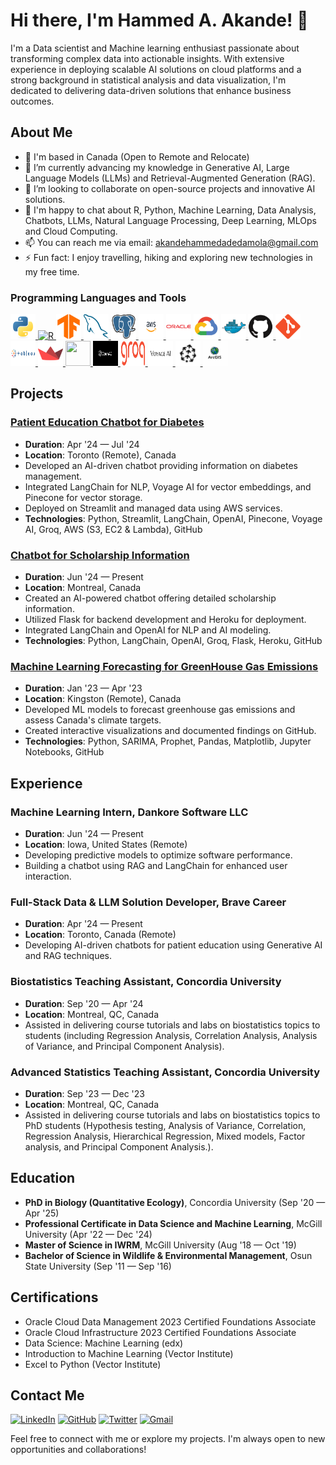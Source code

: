 <link rel="stylesheet" href="https://cdn.jsdelivr.net/npm/devicons@2.14.0/css/devicons.min.css">

# Hi there, I'm Hammed A. Akande! 👋

I'm a Data scientist and Machine learning enthusiast passionate about transforming complex data into actionable insights. With extensive experience in deploying scalable AI solutions on cloud platforms and a strong background in statistical analysis and data visualization, I'm dedicated to delivering data-driven solutions that enhance business outcomes.

## About Me

- 📍 I'm based in Canada (Open to Remote and Relocate)
- 🌱 I’m currently advancing my knowledge in Generative AI, Large Language Models (LLMs) and Retrieval-Augmented Generation (RAG).
- 👯 I’m looking to collaborate on open-source projects and innovative AI solutions.
- 💬 I'm happy to chat about R, Python, Machine Learning, Data Analysis, Chatbots, LLMs, Natural Language Processing, Deep Learning, MLOps and Cloud Computing.
- 📫 You can reach me via email: [akandehammedadedamola@gmail.com](mailto:akandehammedadedamola@gmail.com)
- ⚡ Fun fact: I enjoy travelling, hiking and exploring new technologies in my free time.


### Programming Languages and Tools

<p align="left">
<a href="https://www.python.org/" target="_blank"> <img src="https://raw.githubusercontent.com/devicons/devicon/master/icons/python/python-original.svg" alt="Python" width="40" height="40"/> </a>
<a href="https://www.r-project.org/" target="_blank"> <img src="https://www.r-project.org/logo/Rlogo.png" alt="R" width="40" height="40"/> </a>
<a href="https://www.tensorflow.org/" target="_blank"> <img src="https://raw.githubusercontent.com/devicons/devicon/master/icons/tensorflow/tensorflow-original.svg" alt="TensorFlow" width="40" height="40"/> </a>
<a href="https://www.mysql.com/" target="_blank"> <img src="https://raw.githubusercontent.com/devicons/devicon/master/icons/mysql/mysql-original.svg" alt="MySQL" width="40" height="40"/> </a>
<a href="https://www.postgresql.org/" target="_blank"> <img src="https://raw.githubusercontent.com/devicons/devicon/master/icons/postgresql/postgresql-original.svg" alt="PostgreSQL" width="40" height="40"/> </a>
<a href="https://aws.amazon.com/" target="_blank"> <img src="https://github.com/drhammed/drhammed/blob/main/AWS.png" alt="AWS" width="40" height="40"/> </a>
<a href="https://www.oracle.com/cloud/" target="_blank"> <img src="https://raw.githubusercontent.com/devicons/devicon/master/icons/oracle/oracle-original.svg" alt="Oracle Cloud" width="40" height="40"/> </a>
<a href="https://cloud.google.com/" target="_blank"> <img src="https://raw.githubusercontent.com/devicons/devicon/master/icons/googlecloud/googlecloud-original.svg" alt="Google Cloud" width="40" height="40"/> </a>
<a href="https://www.docker.com/" target="_blank"> <img src="https://raw.githubusercontent.com/devicons/devicon/master/icons/docker/docker-original.svg" alt="Docker" width="40" height="40"/> </a>
<a href="https://github.com/" target="_blank"> <img src="https://raw.githubusercontent.com/devicons/devicon/master/icons/github/github-original.svg" alt="GitHub" width="40" height="40"/> </a>
<a href="https://git-scm.com/" target="_blank"> <img src="https://raw.githubusercontent.com/devicons/devicon/master/icons/git/git-original.svg" alt="Git" width="40" height="40"/> </a>
<a href="https://www.tableau.com/" target="_blank"> <img src="https://github.com/drhammed/drhammed/blob/main/Tableau-Logo-768x432.png" alt="Tableau" width="40" height="40"/> </a>
<a href="https://streamlit.io/" target="_blank"> <img src="https://raw.githubusercontent.com/devicons/devicon/master/icons/streamlit/streamlit-original.svg" alt="Streamlit" width="40" height="40"/> </a>
<a href="https://www.langchain.com/" target="_blank"> <img src="https://github.com/langchain-ai/langchain/blob/master/docs/static/img/brand/theme-image.png" width="40" height="40"/> </a>
<a href="https://www.openai.com/" target="_blank"> <img src="https://github.com/drhammed/drhammed/blob/main/OpenAI.jpg" alt="OpenAI" width="40" height="40"/> </a>
<a href="https://groq.com/" target="_blank"> <img src="https://github.com/RMNCLDYO/groq-ai-toolkit/blob/main/.github/groq-logo.png" alt="Groq" width="40" height="40"/> </a>
<a href="https://www.voyageai.com/" target="_blank"> <img src="https://github.com/drhammed/drhammed/blob/main/Voyage_AI.png" alt="Voyage AI" width="40" height="40"/> </a>
<a href="https://www.pinecone.io/" target="_blank"> <img src="https://github.com/pinecone-io/pinecone-python-client/blob/main/docs/favicon-32x32.png" alt="Pinecone" width="40" height="40"/> </a>
<a href="https://www.esri.com/en-us/arcgis/about-arcgis/overview" target="_blank"> <img src="https://github.com/drhammed/drhammed/blob/main/ArcGIS_logo.png" alt="ArcGIS" width="40" height="40"/> </a>
</p>


## Projects

### [Patient Education Chatbot for Diabetes](https://my-chatbot-2407.streamlit.app/)
- **Duration**: Apr '24 — Jul '24
- **Location**: Toronto (Remote), Canada
- Developed an AI-driven chatbot providing information on diabetes management.
- Integrated LangChain for NLP, Voyage AI for vector embeddings, and Pinecone for vector storage.
- Deployed on Streamlit and managed data using AWS services.
- **Technologies**: Python, Streamlit, LangChain, OpenAI, Pinecone, Voyage AI, Groq, AWS (S3, EC2 & Lambda), GitHub

### [Chatbot for Scholarship Information](https://scholarship-chatbot-24.streamlit.app/)
- **Duration**: Jun '24 — Present
- **Location**: Montreal, Canada
- Created an AI-powered chatbot offering detailed scholarship information.
- Utilized Flask for backend development and Heroku for deployment.
- Integrated LangChain and OpenAI for NLP and AI modeling.
- **Technologies**: Python, LangChain, OpenAI, Groq, Flask, Heroku, GitHub

### [Machine Learning Forecasting for GreenHouse Gas Emissions](https://github.com/drhammed/calian_proj/blob/main/GOC_data_analysis.ipynb)
- **Duration**: Jan '23 — Apr '23
- **Location**: Kingston (Remote), Canada
- Developed ML models to forecast greenhouse gas emissions and assess Canada's climate targets.
- Created interactive visualizations and documented findings on GitHub.
- **Technologies**: Python, SARIMA, Prophet, Pandas, Matplotlib, Jupyter Notebooks, GitHub

## Experience

### Machine Learning Intern, Dankore Software LLC
- **Duration**: Jun '24 — Present
- **Location**: Iowa, United States (Remote)
- Developing predictive models to optimize software performance.
- Building a chatbot using RAG and LangChain for enhanced user interaction.

### Full-Stack Data & LLM Solution Developer, Brave Career
- **Duration**: Apr '24 — Present
- **Location**: Toronto, Canada (Remote)
- Developing AI-driven chatbots for patient education using Generative AI and RAG techniques.

### Biostatistics Teaching Assistant, Concordia University
- **Duration**: Sep '20 — Apr '24
- **Location**: Montreal, QC, Canada
- Assisted in delivering course tutorials and labs on biostatistics topics to students (including Regression Analysis, Correlation Analysis, Analysis of Variance, and Principal Component Analysis).

### Advanced Statistics Teaching Assistant, Concordia University

- **Duration**: Sep '23 — Dec '23
- **Location**: Montreal, QC, Canada
- Assisted in delivering course tutorials and labs on biostatistics topics to PhD students (Hypothesis testing, Analysis of Variance, Correlation, Regression Analysis, Hierarchical Regression, Mixed models, Factor analysis, and Principal Component Analysis.).
 


## Education

- **PhD in Biology (Quantitative Ecology)**, Concordia University (Sep '20 — Apr '25)
- **Professional Certificate in Data Science and Machine Learning**, McGill University (Apr '22 — Dec '24)
- **Master of Science in IWRM**, McGill University (Aug '18 — Oct '19)
- **Bachelor of Science in Wildlife & Environmental Management**, Osun State University (Sep '11 — Sep '16)

## Certifications

- Oracle Cloud Data Management 2023 Certified Foundations Associate
- Oracle Cloud Infrastructure 2023 Certified Foundations Associate
- Data Science: Machine Learning (edx)
- Introduction to Machine Learning (Vector Institute)
- Excel to Python (Vector Institute)

## Contact Me
[![LinkedIn](https://img.shields.io/badge/LinkedIn-0077B5?logo=linkedin&logoColor=white)](https://www.linkedin.com/in/hammedadedamolaakande/)
[![GitHub](https://img.shields.io/badge/GitHub-100000?logo=github&logoColor=white)](https://github.com/drhammed)
[![Twitter](https://img.shields.io/badge/Twitter-1DA1F2?logo=twitter&logoColor=white)](https://twitter.com/drhammed)
[![Gmail](https://img.shields.io/badge/Gmail-D14836?logo=gmail&logoColor=white)](mailto:akandehammedadedamola@gmail.com)



Feel free to connect with me or explore my projects. I'm always open to new opportunities and collaborations!
